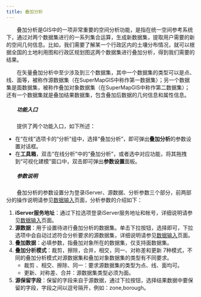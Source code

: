 ```yaml
---
title: 叠加分析
---
```


　　叠加分析是GIS中的一项非常重要的空间分析功能，是指在统一空间参考系统下，通过对两个数据集进行的一系列集合运算，生成新数据集，提取用户需要的新的空间几何信息。比如，我们需要了解某一个行政区内的土壤分布情况，就可以根据全国的土地利用图和行政区规划图这两个数据集进行叠加分析，得到我们需要的结果。

　　在矢量叠加分析中至少涉及到三个数据集，其中一个数据集的类型可以是点、线、面等，被称作源数据集（在SuperMapGIS中称作第一数据集）；另一个数据集是面数据集，被称作叠加对象数据集（在SuperMapGIS中称作第二数据集）；还有一个数据集就是叠加结果数据集，包含叠加后数据的几何信息和属性信息。


##### 　　功能入口

　　提供了两个功能入口，如下所述：

- 在“在线”选项卡的“分析”组中，选择“叠加分析”，即可弹出**叠加分析**的参数设置对话框。
- 在**工具箱**，双击“在线分析”中的“叠加分析”，或者选中对应功能，将其拖拽到“可视化建模”窗口中，双击即可弹出**参数设置**面板。

##### 　　参数说明

　　叠加分析的参数设置分为登录iServer、源数据、分析参数三个部分，前两部分的操作说明请参见[数据输入](DataInputType.html)页面，分析参数的介绍如下：

1. **iServer服务地址**：通过下拉选项登录iServer服务地址和帐号，详细说明请参见[数据输入](DataInputType.html)页面。
2. **源数据**：用于设置待进行叠加分析的数据集。单击下拉按钮，选择即可，下拉选项中会自动过滤符合分析要求的源数据集，详细说明请参见[数据输入](DataInputType.html)页面。
2. **叠加数据**：必填参数，指叠加对象所在的数据集，仅支持面数据集。
3. **叠加分析模式**：裁剪，擦除，合并，相交，同一、对称差和更新 7种模式，不同的叠加分析模式对源数据集和叠加对象数据集的类型有不同要求。
   - 裁剪 、相交、擦除、同一：要求源数据集的类型为点、线、面均可。
   - 更新、对称差、合并：源数据集类型必须为面。
4. **源保留字段**：保留的字段来自于源数据，通过下拉按钮，选择结果数据中要保留的字段，字段之间以逗号隔开，例如：zone,borough。



